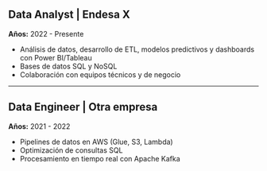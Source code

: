 ## Data Analyst | Endesa X
**Años:** 2022 - Presente

- Análisis de datos, desarrollo de ETL, modelos predictivos y dashboards con Power BI/Tableau
- Bases de datos SQL y NoSQL
- Colaboración con equipos técnicos y de negocio

---

## Data Engineer | Otra empresa
**Años:** 2021 - 2022

- Pipelines de datos en AWS (Glue, S3, Lambda)
- Optimización de consultas SQL
- Procesamiento en tiempo real con Apache Kafka
